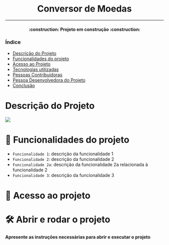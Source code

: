 
<h1 align="center"> Conversor de Moedas</h1>

<hr>

<h4 align="center"> 
    :construction:  Projeto em construção  :construction:
</h4>

### Índice 

* [Descrição do Projeto](#descrição-do-projeto)
* [Funcionalidades do projeto](#funcionalidades-do-projeto)
* [Acesso ao Projeto](#acesso-ao-projeto)
* [Tecnologias utilizadas](#tecnologias-utilizadas)
* [Pessoas Contribuidoras](#pessoas-contribuidoras)
* [Pessoa Desenvolvedora do Projeto](#pessoas-desenvolvedoras)
* [Conclusão](#conclusão)



# Descrição do Projeto

<p>
    <img src="https://github.com/Tativv/Conversor-de-Moedas/assets/135656585/a4378d38-e8b8-46a0-8b4a-87712a8f64c1">
</p>



# :hammer: Funcionalidades do projeto

- `Funcionalidade 1`: descrição da funcionalidade 1
- `Funcionalidade 2`: descrição da funcionalidade 2
- `Funcionalidade 2a`: descrição da funcionalidade 2a relacionada à funcionalidade 2
- `Funcionalidade 3`: descrição da funcionalidade 3

# 📁 Acesso ao projeto


# 🛠️ Abrir e rodar o projeto

**Apresente as instruções necessárias para abrir e executar o projeto**
